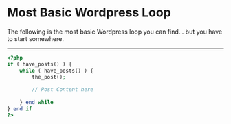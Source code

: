 # Most Basic Wordpress Loop

The following is the most basic Wordpress loop you can find... but you have to start somewhere.

***

```php
<?php 
if ( have_posts() ) {
	while ( have_posts() ) {
		the_post(); 
		
		// Post Content here
		
	} end while
} end if
?>
```
